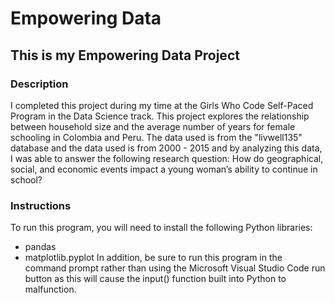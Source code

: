 # Empowering Data

## This is my Empowering Data Project

### Description
I completed this project during my time at the Girls Who Code Self-Paced Program in the Data Science track. This project explores the relationship between household size and the average number of years for female schooling in Colombia and Peru. The data used is from the "livwell135" database and the data used is from 2000 - 2015 and by analyzing this data, I was able to answer the following research question: How do geographical, social, and economic events impact a young woman’s ability to continue in school?

### Instructions
To run this program, you will need to install the following Python libraries:
 - pandas
 - matplotlib.pyplot
In addition, be sure to run this program in the command prompt rather than using the Microsoft Visual Studio Code run button as this will cause the input() function built into Python to malfunction. 
